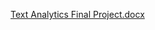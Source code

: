 [Text Analytics Final Project.docx](https://github.com/user-attachments/files/21089933/Text.Analytics.Final.Project.docx)
